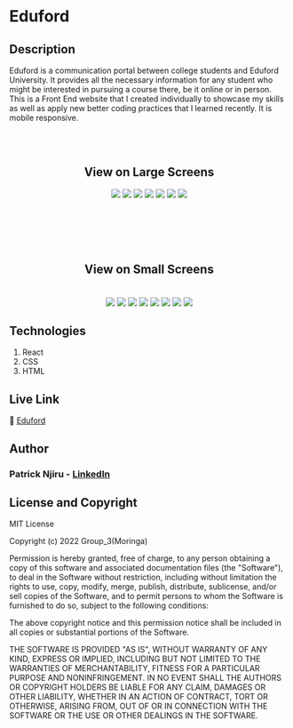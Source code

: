 # Eduford

## Description
Eduford is a communication portal between college students and Eduford University. It provides all the necessary information for any student who might be interested in pursuing a course there, be it online or in person. This is a Front End website that I created individually to showcase my skills as well as apply new better coding practices that I learned recently. It is mobile responsive.

<br><br>
<h2 align='center'> View on Large Screens </h2>

<div align='center'>
    <img src="https://i.ibb.co/xXs335B/Screenshot-from-2023-05-22-02-57-39.png" border="0" style="margin-bottom: 50px">
    <img src="https://i.ibb.co/xCKkTYJ/Screenshot-from-2023-05-22-02-57-49.png" border="0" style="margin-bottom: 50px">
    <img src="https://i.ibb.co/7GZtVLs/Screenshot-from-2023-05-22-03-06-16.png" border="0" style="margin-bottom: 50px">
    <img src="https://i.ibb.co/m6r9WKR/Screenshot-from-2023-05-22-02-59-46.png" border="0" style="margin-bottom: 50px">
    <img src="https://i.ibb.co/wp1tTB0/Screenshot-from-2023-05-22-02-59-20.png" border="0" style="margin-bottom: 50px">
    <img src="https://i.ibb.co/QK7x4gZ/Screenshot-from-2023-05-22-02-58-30.png" border="0" style="margin-bottom: 50px">
    <img src="https://i.ibb.co/rtT75RC/Screenshot-from-2023-05-22-02-58-20.png" border="0" style="margin-bottom: 50px">
</div>
<br><br>
<h2 align='center'> View on Small Screens </h2 >

<div align='center'>
    <img src="https://i.ibb.co/mDS0pHX/Screenshot-from-2023-05-22-11-56-11.png" border="0" style="margin-top: 20px">
    <img src="https://i.ibb.co/XWF2CDP/Screenshot-from-2023-05-22-11-56-29.png" border="0" style="margin-top: 20px">
    <img src="https://i.ibb.co/WK4gQG1/Screenshot-from-2023-05-22-11-57-13.png" border="0" style="margin-top: 20px">
    <img src="https://i.ibb.co/DKPNcpH/Screenshot-from-2023-05-22-11-57-23.png" border="0" style="margin-top: 20px">
    <img src="https://i.ibb.co/Wv6f8k7/Screenshot-from-2023-05-22-11-57-44.png" border="0" style="margin-top: 20px">
    <img src="https://i.ibb.co/vdjGjg9/Screenshot-from-2023-05-22-11-58-10.png" border="0" style="margin-top: 20px">
    <img src="https://i.ibb.co/K6jQFxX/Screenshot-from-2023-05-22-11-58-39.png" border="0" style="margin-top: 20px">
    <img src="https://i.ibb.co/Mfs96hb/Screenshot-from-2023-05-22-11-58-59.png" border="0" style="margin-top: 20px">
</div>


## Technologies

1. React
2. CSS
3. HTML

## Live Link
🔗 <a href='https://edu4d.netlify.app'> Eduford </a>

## Author
### Patrick Njiru - <a href='https://www.linkedin.com/in/patrick-njiru-7569241ba'> LinkedIn</a>

## License and Copyright

MIT License

Copyright (c) 2022 Group_3(Moringa)

Permission is hereby granted, free of charge, to any person obtaining a copy
of this software and associated documentation files (the "Software"), to deal
in the Software without restriction, including without limitation the rights
to use, copy, modify, merge, publish, distribute, sublicense, and/or sell
copies of the Software, and to permit persons to whom the Software is
furnished to do so, subject to the following conditions:

The above copyright notice and this permission notice shall be included in all
copies or substantial portions of the Software.

THE SOFTWARE IS PROVIDED "AS IS", WITHOUT WARRANTY OF ANY KIND, EXPRESS OR
IMPLIED, INCLUDING BUT NOT LIMITED TO THE WARRANTIES OF MERCHANTABILITY,
FITNESS FOR A PARTICULAR PURPOSE AND NONINFRINGEMENT. IN NO EVENT SHALL THE
AUTHORS OR COPYRIGHT HOLDERS BE LIABLE FOR ANY CLAIM, DAMAGES OR OTHER
LIABILITY, WHETHER IN AN ACTION OF CONTRACT, TORT OR OTHERWISE, ARISING FROM,
OUT OF OR IN CONNECTION WITH THE SOFTWARE OR THE USE OR OTHER DEALINGS IN THE
SOFTWARE.
